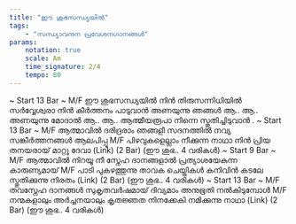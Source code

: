```yaml
---
title: "ഈ ശുഭസന്ധ്യയിൽ"
tags:
    - "സന്ധ്യാവന്ദന പ്രവേശനഗാനങ്ങൾ"
params:
    notation: true
    scale: Am
    time_signature: 2/4
    tempo: 80
---
```

~ Start 13 Bar ~
M/F
ഈ ശുഭസന്ധ്യയിൽ നിൻ തിരുസന്നിധിയിൽ
സർവ്വേശ്വരാ നിൻ കീർത്തനം പാടുവാൻ
അണയുന്നു ഞങ്ങൾ ആ.. ആ.. അണയുന്നു മോദാൽ ആ.. ആ..
ആത്മീയരൂപാ നിന്നെ സ്തുതിച്ചിടുവാൻ
.
~ Start 13 Bar ~
M/F
ആത്മാവിൽ ദരിദ്രരാം ഞങ്ങളീ സദനത്തിൽ
നവ്യ സങ്കീർത്തനങ്ങൾ ആലപിപ്പൂ
M/F
പിഴവുകളെല്ലാം നീക്കുന്ന നാഥാ
നിൻ പ്രിയ തനയരായ് മാറ്റൂ ദേവാ
(Link) (2 Bar)
(ഈ ശുഭ.. 4 വരികൾ)
~ Start 9 Bar ~
M/F
ആത്മാവിൽ നിറയൂ നീ സ്നേഹ ദാനങ്ങളാൽ
പ്രത്യാശയേകുന്ന കാരുണ്യമായ്
M/F
പാടി പുകഴത്തുന്നു താവക ചെയ്തികൾ
കനിവിൻ കടലേ സ്തുതിക്കുന്നു നിരതം
(Link) (2 Bar)
(ഈ ശുഭ.. 4 വരികൾ)
~ Start 13 Bar ~
M/F
തവസ്നേഹ ദാനങ്ങൾ സുകൃതവർഷമായ്
ദിവ്യമാം അനുഭൂതി നൽകിടുമ്പോൾ
M/F
നന്മകളാലും അർച്ചനയാലും
കൃതജ്ഞത നിനക്കേകി നമിക്കുന്നു നാഥാ
(Link) (2 Bar)
(ഈ ശുഭ.. 4 വരികൾ)
